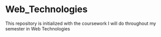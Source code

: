 # Web_Technologies
This repository is initialized with the coursework I will do throughout my semester in Web Technologies
